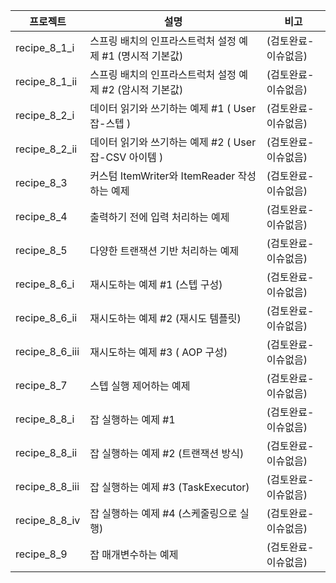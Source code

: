 | 프로젝트        | 설명        | 비고      |
| --------------- | ------------------------------------------------------------ |------------------------------------------------------------------------------------|
| recipe_8_1_i      | 스프링 배치의 인프라스트럭처 설정 예제 #1 (명시적 기본값)  | (검토완료-이슈없음)      |
| recipe_8_1_ii    | 스프링 배치의 인프라스트럭처 설정  예제 #2 (암시적 기본값)      | (검토완료-이슈없음)      |
| recipe_8_2_i      | 데이터 읽기와 쓰기하는 예제  #1 ( User 잡-스텝  )     | (검토완료-이슈없음)      |
| recipe_8_2_ii      | 데이터 읽기와 쓰기하는 예제  #2 ( User 잡-CSV 아이템 )     | (검토완료-이슈없음)      |
| recipe_8_3      |  커스텀 ItemWriter와 ItemReader 작성하는 예제         | (검토완료-이슈없음)      |
| recipe_8_4      |  출력하기 전에 입력 처리하는 예제          | (검토완료-이슈없음)      |
| recipe_8_5      | 다양한 트랜잭션 기반 처리하는 예제         | (검토완료-이슈없음)      |
| recipe_8_6_i      | 재시도하는 예제   #1 (스텝 구성)  | (검토완료-이슈없음)      |
| recipe_8_6_ii     | 재시도하는 예제   #2 (재시도 템플릿)   | (검토완료-이슈없음)      |
| recipe_8_6_iii    | 재시도하는 예제   #3 ( AOP 구성)       | (검토완료-이슈없음)      |
| recipe_8_7      | 스텝 실행 제어하는 예제        | (검토완료-이슈없음)      |
| recipe_8_8_i      | 잡 실행하는 예제   #1    | (검토완료-이슈없음)      |
| recipe_8_8_ii     | 잡 실행하는  예제   #2 (트랜잭션 방식)      | (검토완료-이슈없음)      |
| recipe_8_8_iii    | 잡 실행하는 예제   #3 (TaskExecutor)      | (검토완료-이슈없음)      |
| recipe_8_8_iv   | 잡 실행하는  예제   #4 (스케줄링으로 실행)  | (검토완료-이슈없음)      |
| recipe_8_9     | 잡 매개변수하는 예제     | (검토완료-이슈없음)      |